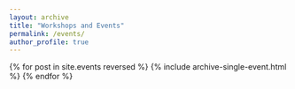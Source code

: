```yaml
---
layout: archive
title: "Workshops and Events"
permalink: /events/
author_profile: true
---
```


{% for post in site.events reversed %}
  {% include archive-single-event.html %}
{% endfor %}
